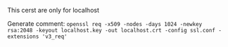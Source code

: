 This cerst are only for localhost

Generate comment: 
`openssl req -x509 -nodes -days 1024 -newkey rsa:2048 -keyout localhost.key -out localhost.crt -config ssl.conf -extensions 'v3_req'`